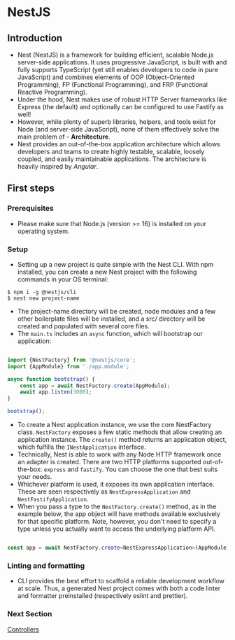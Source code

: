 # NestJS

## Introduction

- Nest (NestJS) is a framework for building efficient, scalable Node.js server-side applications. It uses progressive
  JavaScript, is built with and fully supports TypeScript (yet still enables developers to code in pure JavaScript) and
  combines elements of OOP (Object-Oriented Programming), FP (Functional Programming), and FRP (Functional Reactive
  Programming).
- Under the hood, Nest makes use of robust HTTP Server frameworks like Express (the default) and optionally can be
  configured to use Fastify as well!
- However, while plenty of superb libraries, helpers, and tools exist for Node (and server-side JavaScript), none of
  them effectively solve the main problem of - **Architecture**.
- Nest provides an out-of-the-box application architecture which allows developers and teams to create highly testable,
  scalable, loosely coupled, and easily maintainable applications. The architecture is heavily inspired by _Angular_.

## First steps

### Prerequisites

- Please make sure that Node.js (version >= 16) is installed on your operating system.

### Setup

- Setting up a new project is quite simple with the Nest CLI. With npm installed, you can create a new Nest project with
  the following commands in your OS terminal:

```shell
$ npm i -g @nestjs/cli
$ nest new project-name
```

- The project-name directory will be created, node modules and a few other boilerplate files will be installed, and a
  src/ directory will be created and populated with several core files.
- The ``main.ts`` includes an ``async`` function, which will bootstrap our application:

```typescript

import {NestFactory} from '@nestjs/core';
import {AppModule} from './app.module';

async function bootstrap() {
    const app = await NestFactory.create(AppModule);
    await app.listen(3000);
}

bootstrap();

```

- To create a Nest application instance, we use the core NestFactory class. ``NestFactory`` exposes a few static methods
  that allow creating an application instance. The ``create()`` method returns an application object, which fulfills the
  ``INestApplication`` interface.
- Technically, Nest is able to work with any Node HTTP framework once an adapter is created. There are two HTTP
  platforms supported out-of-the-box: ``express`` and ``fastify``. You can choose the one that best suits your needs.
- Whichever platform is used, it exposes its own application interface. These are seen respectively as
  ``NestExpressApplication`` and ``NestFastifyApplication``.
- When you pass a type to the ``NestFactory.create()`` method, as in the example below, the app object will have methods
  available exclusively for that specific platform. Note, however, you don't need to specify a type unless you actually
  want to access the underlying platform API.

```typescript

const app = await NestFactory.create<NestExpressApplication>(AppModule);

```

### Linting and formatting

- CLI provides the best effort to scaffold a reliable development workflow at scale. Thus, a generated Nest project
  comes with both a code linter and formatter preinstalled (respectively eslint and prettier).

### Next Section

[Controllers](CONTROLLERS.md)